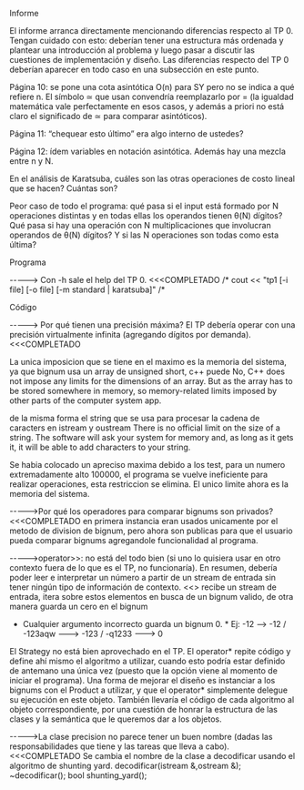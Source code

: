 
Informe

El informe arranca directamente mencionando diferencias respecto al TP 0. Tengan cuidado con esto: deberían tener una estructura más ordenada y plantear una introducción al problema y luego pasar a discutir las cuestiones de implementación y diseño. Las diferencias respecto del TP 0 deberían aparecer en todo caso en una subsección en este punto.

Página 10: se pone una cota asintótica O(n) para SY pero no se indica a qué refiere n. El símbolo ≃ que usan convendría reemplazarlo por = (la igualdad matemática vale perfectamente en esos casos, y además a priori no está claro el significado de ≃ para comparar asintóticos).

Página 11: “chequear esto último” era algo interno de ustedes?

Página 12: ídem variables en notación asintótica. Además hay una mezcla entre n y N. 

En el análisis de Karatsuba, cuáles son las otras operaciones de costo lineal que se hacen? Cuántas son?

Peor caso de todo el programa: qué pasa si el input está formado por N operaciones distintas y en todas ellas los operandos tienen θ(N) dígitos? Qué pasa si hay una operación con N multiplicaciones que involucran operandos de θ(N) dígitos? Y si las N operaciones son todas como esta última?

Programa

-----> Con -h sale el help del TP 0. <<<COMPLETADO
/*  cout << "tp1 [-i file] [-o file] [-m standard | karatsuba]"
/*

Código

-----> Por qué tienen una precisión máxima? El TP debería operar con una precisión virtualmente infinita (agregando dígitos por demanda).<<<COMPLETADO

La unica imposicion que se tiene en el maximo es la memoria del sistema, ya que bignum usa un array de unsigned short, c++ puede No, C++ does not impose any limits for the dimensions of an array. But as the array has to be stored somewhere in memory, so memory-related limits imposed by other parts of the computer system app.

de la misma forma el string que se usa para procesar la cadena de caracters en istream y oustream 
There is no official limit on the size of a string. The software will ask your system for memory and, as long as it gets it, it will be able to add characters to your string.

Se habia colocado un apreciso maxima debido a los test, para un numero extremadamente alto 100000, el programa se vuelve ineficiente 
para realizar operaciones, esta restriccion se elimina. El unico limite ahora es la memoria del sistema.

----->Por qué los operadores para comparar bignums son privados?<<<COMPLETADO
en primera instancia eran usados unicamente por el metodo de division de bignum, pero ahora son publicas para que el usuario
pueda comparar bignums agregandole funcionalidad al programa.

----->operator>>: no está del todo bien (si uno lo quisiera usar en otro contexto fuera de lo que es el TP, no funcionaría). En resumen, debería poder leer e interpretar un número a partir de un stream de entrada sin tener ningún tipo de información de contexto. <<<COMPLETADO
El operator>> recibe un stream de entrada, itera sobre estos elementos en busca de un bignum valido, de otra manera
guarda un cero en el bignum 
   * Cualquier argumento incorrecto guarda un bignum 0.
    * Ej: -12 --> -12   /  -123aqw  ---> -123  /  -q1233 ---> 0 


El Strategy no está bien aprovechado en el TP. El operator* repite código y define ahí mismo el algoritmo a utilizar, cuando esto podría estar definido de antemano una única vez (puesto que la opción viene al momento de iniciar el programa). Una forma de mejorar el diseño es instanciar a los bignums con el Product a utilizar, y que el operator* simplemente delegue su ejecución en este objeto. También llevaría el código de cada algoritmo al objeto correspondiente, por una cuestión de honrar la estructura de las clases y la semántica que le queremos dar a los objetos.

----->La clase precision no parece tener un buen nombre (dadas las responsabilidades que tiene y las tareas que lleva a cabo).<<<COMPLETADO
Se cambia el nombre de la clase a decodificar usando el algoritmo de shunting yard.
   decodificar(istream &,ostream &);
    ~decodificar();
    bool shunting_yard();